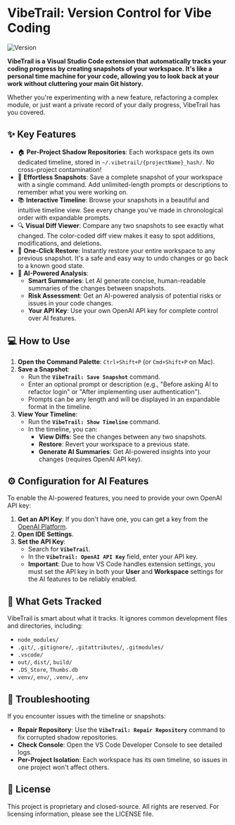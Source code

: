 # VibeTrail: Version Control for Vibe Coding

![Version](https://img.shields.io/badge/version-0.0.1-blue)

**VibeTrail is a Visual Studio Code extension that automatically tracks your coding progress by creating snapshots of your workspace. It's like a personal time machine for your code, allowing you to look back at your work without cluttering your main Git history.**

Whether you're experimenting with a new feature, refactoring a complex module, or just want a private record of your daily progress, VibeTrail has you covered.

## ✨ Key Features

- 🏠 **Per-Project Shadow Repositories**: Each workspace gets its own dedicated timeline, stored in `~/.vibetrail/{projectName}_hash/`. No cross-project contamination!
- 📸 **Effortless Snapshots**: Save a complete snapshot of your workspace with a single command. Add unlimited-length prompts or descriptions to remember what you were working on.
- 📚 **Interactive Timeline**: Browse your snapshots in a beautiful and intuitive timeline view. See every change you've made in chronological order with expandable prompts.
- 🔍 **Visual Diff Viewer**: Compare any two snapshots to see exactly what changed. The color-coded diff view makes it easy to spot additions, modifications, and deletions.
- 🔄 **One-Click Restore**: Instantly restore your entire workspace to any previous snapshot. It's a safe and easy way to undo changes or go back to a known good state.
- 🤖 **AI-Powered Analysis**: 
  - **Smart Summaries**: Let AI generate concise, human-readable summaries of the changes between snapshots.
  - **Risk Assessment**: Get an AI-powered analysis of potential risks or issues in your code changes.
  - **Your API Key**: Use your own OpenAI API key for complete control over AI features.

## 💻 How to Use

1. **Open the Command Palette**: `Ctrl+Shift+P` (or `Cmd+Shift+P` on Mac).
2. **Save a Snapshot**:
   - Run the **`VibeTrail: Save Snapshot`** command.
   - Enter an optional prompt or description (e.g., "Before asking AI to refactor login" or "After implementing user authentication").
   - Prompts can be any length and will be displayed in an expandable format in the timeline.
3. **View Your Timeline**:
   - Run the **`VibeTrail: Show Timeline`** command.
   - In the timeline, you can:
     - **View Diffs**: See the changes between any two snapshots.
     - **Restore**: Revert your workspace to a previous state.
     - **Generate AI Summaries**: Get AI-powered insights into your changes (requires OpenAI API key).

## ⚙️ Configuration for AI Features

To enable the AI-powered features, you need to provide your own OpenAI API key:

1. **Get an API Key**: If you don't have one, you can get a key from the [OpenAI Platform](https://platform.openai.com/api-keys).
2. **Open IDE Settings**. 
3. **Set the API Key**:
   - Search for **`VibeTrail`**.
   - In the **`VibeTrail: OpenAI API Key`** field, enter your API key.
   - **Important**: Due to how VS Code handles extension settings, you must set the API key in both your **User** and **Workspace** settings for the AI features to be reliably enabled.

## 📁 What Gets Tracked

VibeTrail is smart about what it tracks. It ignores common development files and directories, including:

- `node_modules/`
- `.git/`, `.gitignore/`, `.gitattributes/`, `.gitmodules/`
- `.vscode/`
- `out/`, `dist/`, `build/`
- `.DS_Store`, `Thumbs.db`
- `venv/`, `env/`, `.venv/`, `.env`

## 🔧 Troubleshooting

If you encounter issues with the timeline or snapshots:

- **Repair Repository**: Use the **`VibeTrail: Repair Repository`** command to fix corrupted shadow repositories.
- **Check Console**: Open the VS Code Developer Console to see detailed logs.
- **Per-Project Isolation**: Each workspace has its own timeline, so issues in one project won't affect others.

## 📄 License

This project is proprietary and closed-source. All rights are reserved. For licensing information, please see the LICENSE file.